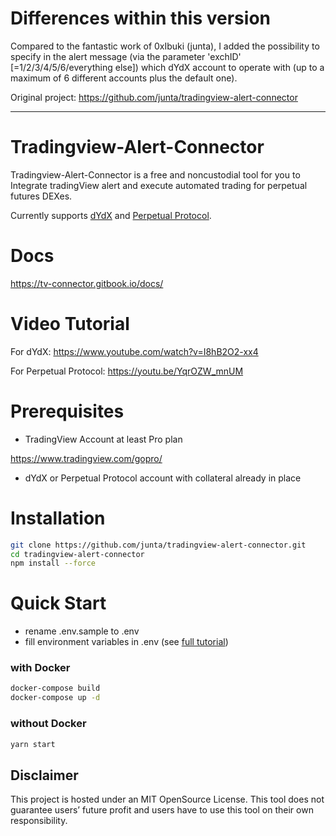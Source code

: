 # Differences within this version

Compared to the fantastic work of 0xIbuki (junta), I added the possibility to specify in the alert message (via the parameter 'exchID' [=1/2/3/4/5/6/everything else]) which dYdX account to operate with (up to a maximum of 6 different accounts plus the default one).

Original project: https://github.com/junta/tradingview-alert-connector

----------------------------------------------------------------

# Tradingview-Alert-Connector

Tradingview-Alert-Connector is a free and noncustodial tool for you to Integrate tradingView alert and execute automated trading for perpetual futures DEXes.

Currently supports [dYdX](https://dydx.exchange/) and [Perpetual Protocol](https://perp.com/).

# Docs

https://tv-connector.gitbook.io/docs/

# Video Tutorial

For dYdX:
https://www.youtube.com/watch?v=I8hB2O2-xx4

For Perpetual Protocol:
https://youtu.be/YqrOZW_mnUM

# Prerequisites

- TradingView Account at least Pro plan

https://www.tradingview.com/gopro/

- dYdX or Perpetual Protocol account with collateral already in place

# Installation

```bash
git clone https://github.com/junta/tradingview-alert-connector.git
cd tradingview-alert-connector
npm install --force
```

# Quick Start

- rename .env.sample to .env
- fill environment variables in .env (see [full tutorial](https://tv-connector.gitbook.io/docs/setuup/running-on-local-pc#steps))

### with Docker

```bash
docker-compose build
docker-compose up -d
```

### without Docker

```bash
yarn start
```

## Disclaimer

This project is hosted under an MIT OpenSource License. This tool does not guarantee users’ future profit and users have to use this tool on their own responsibility.
